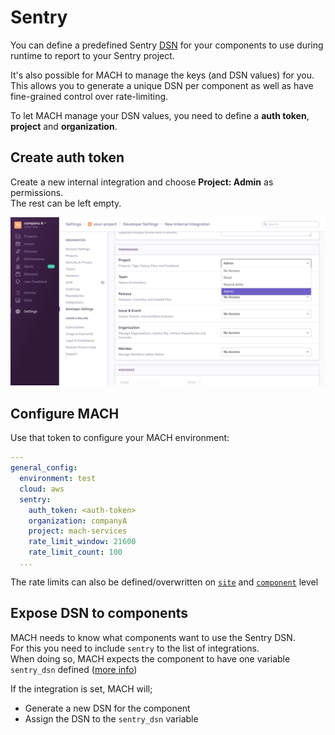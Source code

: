 # Sentry

You can define a predefined Sentry [DSN](https://docs.sentry.io/product/sentry-basics/dsn-explainer) for your components to use during runtime to report to your Sentry project.

It's also possible for MACH to manage the keys (and DSN values) for you.
This allows you to generate a unique DSN per component as well as have fine-grained control over rate-limiting.

To let MACH manage your DSN values, you need to define a **auth token**, **project** and **organization**.

## Create auth token

Create a new internal integration and choose **Project: Admin** as permissions.  
The rest can be left empty.

![Azure connection step 2](../_img/sentry.png)

## Configure MACH

Use that token to configure your MACH environment:

```yaml
---
general_config:
  environment: test
  cloud: aws
  sentry:
    auth_token: <auth-token>
    organization: companyA
    project: mach-services
    rate_limit_window: 21600
    rate_limit_count: 100
  ...
```

The rate limits can also be defined/overwritten on [`site`](../syntax.md#sites) and [`component`](../syntax.md#component-configurations) level

## Expose DSN to components

MACH needs to know what components want to use the Sentry DSN.  
For this you need to include `sentry` to the list of integrations.  
When doing so, MACH expects the component to have one variable `sentry_dsn` defined ([more info](../components/structure.md#sentry))

If the integration is set, MACH will;

- Generate a new DSN for the component
- Assign the DSN to the `sentry_dsn` variable